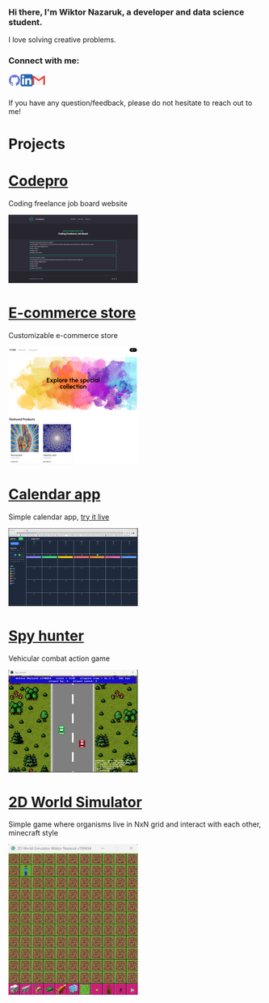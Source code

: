 <h3>
Hi there, I'm Wiktor Nazaruk, a developer and data science student.
</h3>

I love solving creative problems.

### Connect with me:

<a href="https://github.com/wiktornazaruk"><img align="left" src="/img/icons/github.png" alt="Github" width="24px"/></a>

<a href="https://www.linkedin.com/in/wiktor-nazaruk-3b610018a/"><img align="left" src="/img/icons/linkedin.png" alt="LinkedIn" width="24px"/></a>

<a href="mailto:wiktor.nazaruk7@gmail.com"><img align="left" src="/img/icons/mail.png" alt="Mail" width="24px"/></a>

<br>
<br>

If you have any question/feedback, please do not hesitate to reach out to me!

# Projects

# [Codepro](https://www.codepro.pro/)

Coding freelance job board website

![](/img/codepro_preview.png)

# [E-commerce store](https://ecommerce-store-chi-five.vercel.app/)

Customizable e-commerce store

![](/img/ecommerce-store_preview.png)

# [Calendar app](https://github.com/wiktornazaruk/calendar-app)

Simple calendar app, [try it live](https://wiktornazaruk.github.io/calendar-app/)

![](/img/calendar_preview.png)

# [Spy hunter](https://github.com/wiktornazaruk/spy_hunter)

Vehicular combat action game

![](/img/spyhunter_preview.png)

# [2D World Simulator](https://github.com/wiktornazaruk/2D_World_Simulator_Python)

Simple game where organisms live in NxN grid and interact with each other, minecraft style

![](/img/2D_world_simulator_preview.png)

<!-- # [Project 4: Jak dojade](https://github.com/wiktornazaruk/jak_dojade)

Simple route finding program

![](/img/jak_dojade_preview.png) -->
